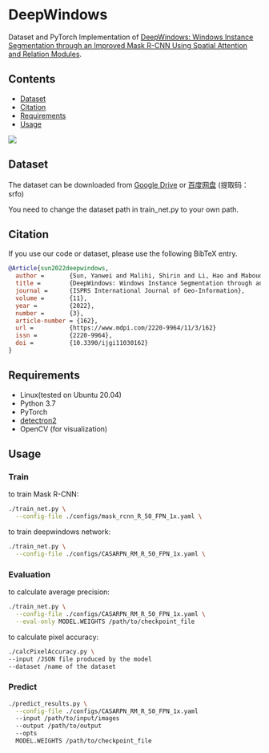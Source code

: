 # DeepWindows

Dataset and PyTorch Implementation of [DeepWindows: Windows Instance Segmentation through an Improved Mask R-CNN
 Using Spatial Attention and Relation Modules](https://www.mdpi.com/2220-9964/11/3/162).
 
 
 ## Contents
- [Dataset](#Dataset)
- [Citation](#Citation) 
- [Requirements](#Requirements)  
- [Usage](#Usage) 

 
 ![](https://www.mdpi.com/ijgi/ijgi-11-00162/article_deploy/html/images/ijgi-11-00162-g001-550.jpg)
## Dataset
The dataset can be downloaded from [Google Drive](https://drive.google.com/file/d/1bVJa5kM2FvpZM75RQoJ7Oq9m1PTs240-/view?usp=sharing)
 or [百度网盘](https://pan.baidu.com/s/1nCyMIlvacimHjVGvpIzymw) (提取码：srfo)

You need to change the dataset path in train_net.py to your own path.

## Citation

If you use our code or dataset, please use the following BibTeX entry.

```BibTeX
@Article{sun2022deepwindows,
  author =       {Sun, Yanwei and Malihi, Shirin and Li, Hao and Maboudi, Mehdi},
  title =        {DeepWindows: Windows Instance Segmentation through an Improved Mask R-CNN Using Spatial Attention and Relation Modules},
  journal =      {ISPRS International Journal of Geo-Information},
  volume =       {11},
  year =         {2022},
  number =       {3},
  article-number = {162},
  url =          {https://www.mdpi.com/2220-9964/11/3/162}
  issn =         {2220-9964},
  doi =          {10.3390/ijgi11030162}
}
``` 

## Requirements
- Linux(tested on Ubuntu 20.04)
- Python 3.7
- PyTorch
- [detectron2](https://github.com/facebookresearch/detectron2)
- OpenCV (for visualization)

## Usage

### Train
to train Mask R-CNN:
```bash
./train_net.py \
  --config-file ./configs/mask_rcnn_R_50_FPN_1x.yaml \
```
to train deepwindows network:
```bash
./train_net.py \
  --config-file ./configs/CASARPN_RM_R_50_FPN_1x.yaml \
```
### Evaluation
to calculate average precision:
```bash
./train_net.py \
  --config-file ./configs/CASARPN_RM_R_50_FPN_1x.yaml \
  --eval-only MODEL.WEIGHTS /path/to/checkpoint_file
```
to calculate pixel accuracy:
```bash
./calcPixelAccuracy.py \
--input /JSON file produced by the model
--dataset /name of the dataset
```

### Predict
```bash
./predict_results.py \
  --config-file ./configs/CASARPN_RM_R_50_FPN_1x.yaml
  --input /path/to/input/images
  --output /path/to/output
  --opts
  MODEL.WEIGHTS /path/to/checkpoint_file
```
